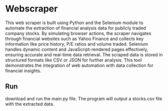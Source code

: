 # Webscraper

This web scraper is built using Python and the Selenium module to automate the extraction of financial analysis data for publicly traded company stocks. By simulating browser actions, the scraper navigates through financial websites such as Yahoo Finance and collects key information like price history, P/E ratios and volume traded. Selenium handles dynamic content and JavaScript-rendered pages effectively, ensuring accurate and real-time data retrieval. The scraped data is stored in structured formats like CSV or JSON for further analysis. This tool demonstrates the integration of web automation with data collection for financial insights.

## Run
download and run the main.py file. The program will output a stocks.csv file with the extracted data.

